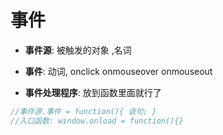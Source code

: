 # 事件

- **事件源**:  被触发的对象 ,名词 

- **事件**:  动词, onclick  onmouseover    onmouseout 
 
- **事件处理程序**: 放到函数里面就行了

```js
//事件源.事件 = function(){ 语句; }
//入口函数: window.onload = function(){} 
```


